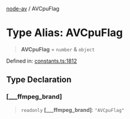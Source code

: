 [node-av](../globals.md) / AVCpuFlag

# Type Alias: AVCpuFlag

> **AVCpuFlag** = `number` & `object`

Defined in: [constants.ts:1812](https://github.com/seydx/av/blob/f8631fc881b394300b1479f511d55cf1c370a87f/src/constants/constants.ts#L1812)

## Type Declaration

### \[\_\_\_ffmpeg\_brand\]

> `readonly` **\[\_\_\_ffmpeg\_brand\]**: `"AVCpuFlag"`
